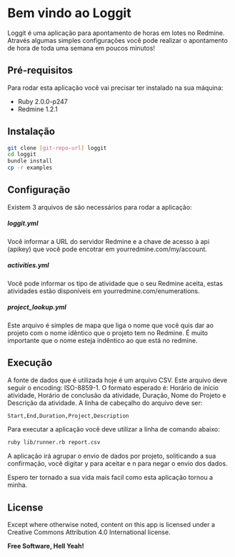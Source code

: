 Bem vindo ao Loggit
=========

Loggit é uma aplicação para apontamento de horas em lotes no Redmine. Através algumas simples configurações você pode realizar o apontamento de hora de toda uma semana em poucos minutos!

Pré-requisitos
---

Para rodar esta aplicação você vai precisar ter instalado na sua máquina:
 - Ruby 2.0.0-p247
 - Redmine 1.2.1

Instalação
---

```sh
git clone [git-repo-url] loggit
cd loggit
bundle install
cp -r examples
```

Configuração
---
Existem 3 arquivos de são necessários para rodar a aplicação:

##### loggit.yml
Você informar a URL do servidor Redmine e a chave de acesso à api (apikey) que você pode encotrar em yourredmine.com/my/account. 

##### activities.yml
Você pode informar os tipo de atividade que o seu Redmine aceita, estas atividades estão disponíveis em yourredmine.com/enumerations.

##### project_lookup.yml
Este arquivo é simples de mapa que liga o nome que você quis dar ao projeto com o nome idêntico que o projeto tem no Redmine. É muito importante que o nome esteja indêntico ao que está no redmine.

Execução
---

A fonte de dados que é utilizada hoje é um arquivo CSV. Este arquivo deve seguir o encoding: ISO-8859-1. O formato esperado é: Horário de início atividade, Horário de conclusão da atividade, Duração, Nome do Projeto e Descrição da atividade. A linha de cabeçalho do arquivo deve ser:
```sh
Start,End,Duration,Project,Description
```
Para executar a aplicação você deve utilizar a linha de comando abaixo:

```sh
ruby lib/runner.rb report.csv
```

A aplicação irá agrupar o envio de dados por projeto, soliticando a sua confirmação, você digitar y para aceitar e n para negar o envio dos dados.

Espero ter tornado a sua vida mais facil como esta aplicação tornou a minha.

License
----

Except where otherwise noted, content on this app is licensed under a Creative Commons Attribution 4.0 International license.

**Free Software, Hell Yeah!**